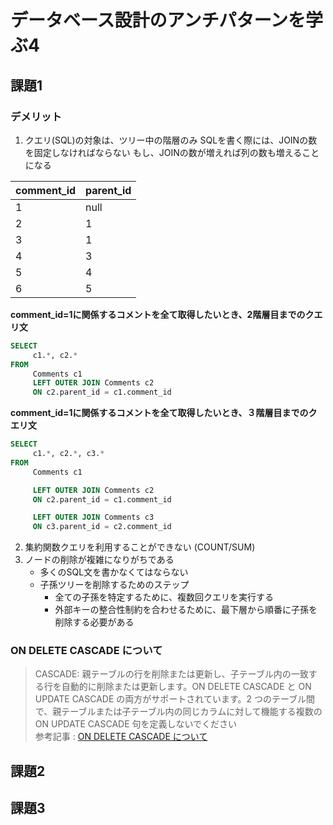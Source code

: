# データベース設計のアンチパターンを学ぶ4
## 課題1
### デメリット
1. クエリ(SQL)の対象は、ツリー中の階層のみ
SQLを書く際には、JOINの数を固定しなければならない
もし、JOINの数が増えれば列の数も増えることになる

| comment_id | parent_id |
|------------|-----------|
| 1          | null      |
| 2          | 1         |
| 3          | 1         |
| 4          | 3         |
| 5          | 4         |
| 6          | 5         |

**comment_id=1に関係するコメントを全て取得したいとき、2階層目までのクエリ文**
```sql
SELECT
     c1.*, c2.*
FROM
     Comments c1
     LEFT OUTER JOIN Comments c2
     ON c2.parent_id = c1.comment_id    
```


**comment_id=1に関係するコメントを全て取得したいとき、３階層目までのクエリ文**
```sql
SELECT
     c1.*, c2.*, c3.*
FROM
     Comments c1

     LEFT OUTER JOIN Comments c2
     ON c2.parent_id = c1.comment_id    

     LEFT OUTER JOIN Comments c3
     ON c3.parent_id = c2.comment_id  
```

2. 集約関数クエリを利用することができない (COUNT/SUM)
3. ノードの削除が複雑になりがちである 
   - 多くのSQL文を書かなくてはならない
   - 子孫ツリーを削除するためのステップ
     - 全ての子孫を特定するために、複数回クエリを実行する
     - 外部キーの整合性制約を合わせるために、最下層から順番に子孫を削除する必要がある

### ON DELETE CASCADE について
> CASCADE: 親テーブルの行を削除または更新し、子テーブル内の一致する行を自動的に削除または更新します。ON DELETE CASCADE と ON UPDATE CASCADE の両方がサポートされています。2 つのテーブル間で、親テーブルまたは子テーブル内の同じカラムに対して機能する複数の ON UPDATE CASCADE 句を定義しないでください  
参考記事 : [ON DELETE CASCADE について](https://dev.mysql.com/doc/refman/5.6/ja/create-table-foreign-keys.html)
 
## 課題2

## 課題3

